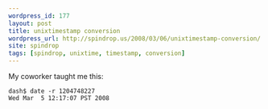 ```yaml
---
wordpress_id: 177
layout: post
title: unixtimestamp conversion
wordpress_url: http://spindrop.us/2008/03/06/unixtimestamp-conversion/
site: spindrop
tags: [spindrop, unixtime, timestamp, conversion]
---
```

My coworker taught me this:

	dash$ date -r 1204748227
	Wed Mar  5 12:17:07 PST 2008

